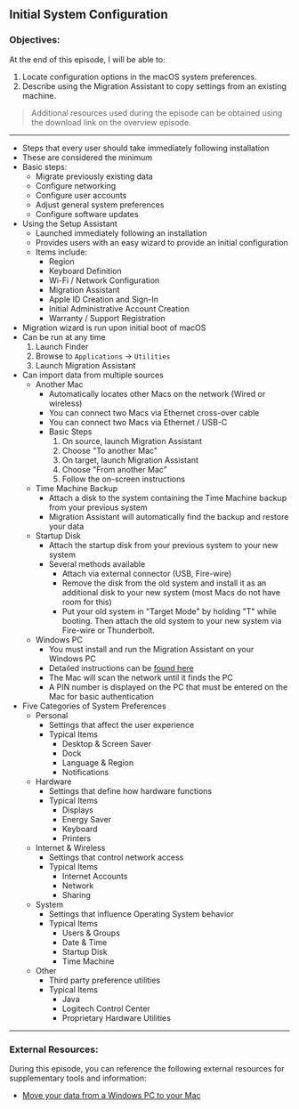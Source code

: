 ## Initial System Configuration 

### Objectives:

At the end of this episode, I will be able to:

1. Locate configuration options in the macOS system preferences.
2. Describe using the Migration Assistant to copy settings from an existing machine. 

>Additional resources used during the episode can be obtained using the download link on the overview episode.

-----------------------------------------------------------

* Steps that every user should take immediately following installation
* These are considered the minimum
* Basic steps:
	+ Migrate previously existing data
	+ Configure networking
	+ Configure user accounts
	+ Adjust general system preferences
	+ Configure software updates
* Using the Setup Assistant
	+ Launched immediately following an installation
	+ Provides users with an easy wizard to provide an initial configuration
	+ Items include:
		- Region
		- Keyboard Definition
		- Wi-Fi / Network Configuration
		- Migration Assistant
		- Apple ID Creation and Sign-In
		- Initial Administrative Account Creation
		- Warranty / Support Registration
* Migration wizard is run upon initial boot of macOS
* Can be run at any time
	1. Launch Finder
	2. Browse to `Applications` -> `Utilities`
	3. Launch Migration Assistant
* Can import data from multiple sources
	+ Another Mac
		- Automatically locates other Macs on the network (Wired or wireless)
		- You can connect two Macs via Ethernet cross-over cable
		- You can connect two Macs via Ethernet / USB-C
		- Basic Steps
			1. On source, launch Migration Assistant
			2. Choose "To another Mac"
			3. On target, launch Migration Assistant
			4. Choose "From another Mac"
			5. Follow the on-screen instructions
	+ Time Machine Backup
		- Attach a disk to the system containing the Time Machine backup from your previous system
		- Migration Assistant will automatically find the backup and restore your data
	+ Startup Disk
		- Attach the startup disk from your previous system to your new system
		- Several methods available
			+ Attach via external connector (USB, Fire-wire)
			+ Remove the disk from the old system and install it as an additional disk to your new system (most Macs do not have room for this)
			+ Put your old system in "Target Mode" by holding "T" while booting. Then attach the old system to your new system via Fire-wire or Thunderbolt.
	+ Windows PC
		- You must install and run the Migration Assistant on your Windows PC
		- Detailed instructions can be [found here](https://support.apple.com/en-us/HT204087)
		- The Mac will scan the network until it finds the PC
		- A PIN number is displayed on the PC that must be entered on the Mac for basic authentication
* Five Categories of System Preferences
	+ Personal
		- Settings that affect the user experience
		- Typical Items
			+ Desktop & Screen Saver
			+ Dock
			+ Language & Region
			+ Notifications
	+ Hardware
		- Settings that define how hardware functions
		- Typical Items
			+ Displays
			+ Energy Saver
			+ Keyboard
			+ Printers
	+ Internet & Wireless
		- Settings that control network access
		- Typical Items
			+ Internet Accounts
			+ Network
			+ Sharing
	+ System
		- Settings that influence Operating System behavior
		- Typical Items
			+ Users & Groups
			+ Date & Time
			+ Startup Disk
			+ Time Machine
	+ Other
		- Third party preference utilities
		- Typical Items
			+ Java
			+ Logitech Control Center
			+ Proprietary Hardware Utilities

-----------------------------------------------------------
### External Resources:

During this episode, you can reference the following external resources for supplementary tools and information:

- [Move your data from a Windows PC to your Mac](https://support.apple.com/en-us/HT204087)